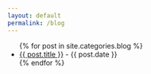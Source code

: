 ```yaml
---
layout: default
permalink: /blog
---
```


<ul>
	{% for post in site.categories.blog %}
		<li>
			<a href="{{ post.url}}">{{ post.title }}</a> - {{ post.date }}
		</li>
	{% endfor %}
</ul>